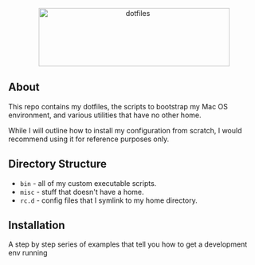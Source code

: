 <p align="center">
  <img src="https://s3.amazonaws.com/nf-assets/logo.svg" alt="dotfiles" width="383" height="117">
</p>

## About

This repo contains my dotfiles, the scripts to bootstrap my Mac OS environment, and various utilities that have no other home.

While I will outline how to install my configuration from scratch, I would recommend using it for reference purposes only.

## Directory Structure

- ``bin`` - all of my custom executable scripts.
- ``misc`` - stuff that doesn't have a home.
- ``rc.d`` - config files that I symlink to my home directory.

## Installation

A step by step series of examples that tell you how to get a development env running
